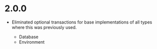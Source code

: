# 2.0.0

- Eliminated optional transactions for base implementations of all types where this was previously used.

	- Database
	- Environment

